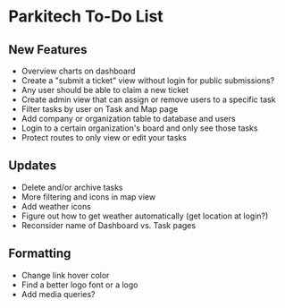 # Parkitech To-Do List

## New Features

* Overview charts on dashboard
* Create a "submit a ticket" view without login for public submissions?
* Any user should be able to claim a new ticket
* Create admin view that can assign or remove users to a specific task
* Filter tasks by user on Task and Map page
* Add company or organization table to database and users
* Login to a certain organization's board and only see those tasks
* Protect routes to only view or edit your tasks

## Updates

* Delete and/or archive tasks
* More filtering and icons in map view
* Add weather icons
* Figure out how to get weather automatically (get location at login?)
* Reconsider name of Dashboard vs. Task pages

## Formatting

* Change link hover color
* Find a better logo font or a logo
* Add media queries?
